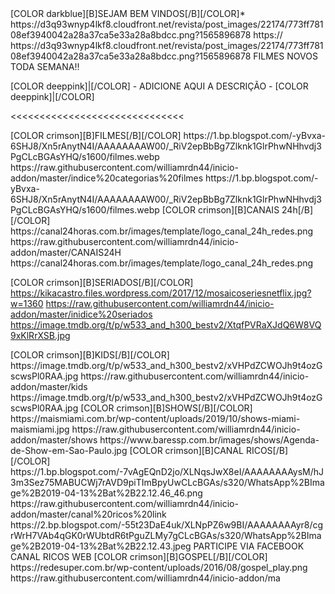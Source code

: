 

<channels>
<channel>
<name>[COLOR darkblue][B]SEJAM BEM VINDOS[/B][/COLOR]</name>*
<thumbnail>https://d3q93wnyp4lkf8.cloudfront.net/revista/post_images/22174/773ff78108ef3940042a28a37ca5e33a28a8bdcc.png?1565896878</thumbnail>
<externallink>https://</externallink>
<fanart>https://d3q93wnyp4lkf8.cloudfront.net/revista/post_images/22174/773ff78108ef3940042a28a37ca5e33a28a8bdcc.png?1565896878</fanart>
<info>FILMES NOVOS TODA SEMANA!!<info>


[COLOR deeppink]|[/COLOR] - ADICIONE AQUI A DESCRIÇÃO - [COLOR deeppink]|[/COLOR]</info>
</channel>
</channels>

<<<<<<<<<<<<<<<<<<<<<<<<<<<<<<


<channels>
<channel>
<name>[COLOR crimson][B]FILMES[/B][/COLOR]</name>
<thumbnail>https://1.bp.blogspot.com/-yBvxa-6SHJ8/Xn5rAnytN4I/AAAAAAAAW00/_RiV2epBbBg7Zlknk1GlrPhwNHhvdj3PgCLcBGAsYHQ/s1600/filmes.webp</thumbnail>
<externallink>https://raw.githubusercontent.com/williamrdn44/inicio-addon/master/indice%20categorias%20filmes</externallink>
<fanart>https://1.bp.blogspot.com/-yBvxa-6SHJ8/Xn5rAnytN4I/AAAAAAAAW00/_RiV2epBbBg7Zlknk1GlrPhwNHhvdj3PgCLcBGAsYHQ/s1600/filmes.webp</fanart>
<info>
 
<channels>
<channel>
<name>[COLOR crimson][B]CANAIS 24h[/B][/COLOR]</name>
<thumbnail>https://canal24horas.com.br/images/template/logo_canal_24h_redes.png</thumbnail>
<externallink>https://raw.githubusercontent.com/williamrdn44/inicio-addon/master/CANAIS24H</externallink>
<fanart>https://canal24horas.com.br/images/template/logo_canal_24h_redes.png</fanart>
<info>
</channels>

<name>[COLOR crimson][B]SERIADOS[/B][/COLOR]</name>
<thumbnail>https://kikacastro.files.wordpress.com/2017/12/mosaicoseriesnetflix.jpg?w=1360</thumbnail>
<externallink>https://raw.githubusercontent.com/williamrdn44/inicio-addon/master/inidice%20seriados</externallink>
<fanart>https://image.tmdb.org/t/p/w533_and_h300_bestv2/XtqfPVRaXJdQ6W8VQ9xKlRrXSB.jpg</fanart>
<info>
</channel>

<channel>
<name>[COLOR crimson][B]KIDS[/B][/COLOR]</name>
<thumbnail>https://image.tmdb.org/t/p/w533_and_h300_bestv2/xVHPdZCWOJh9t4ozGscwsPl0RAA.jpg</thumbnail>
<externallink>https://raw.githubusercontent.com/williamrdn44/inicio-addon/master/kids</externallink>
<fanart>https://image.tmdb.org/t/p/w533_and_h300_bestv2/xVHPdZCWOJh9t4ozGscwsPl0RAA.jpg</fanart>
</channel>


<channel>
<name>[COLOR crimson][B]SHOWS[/B][/COLOR]</name>
<thumbnail>https://maismiami.com.br/wp-content/uploads/2019/10/shows-miami-maismiami.jpg</thumbnail>
<externallink>https://raw.githubusercontent.com/williamrdn44/inicio-addon/master/shows</externallink>
<fanart>https://www.baressp.com.br/images/shows/Agenda-de-Show-em-Sao-Paulo.jpg</fanart>
</channel>
 
 
<channels>
<channel>
<name>[COLOR crimson][B]CANAL RICOS[/B][/COLOR]</name>
<thumbnail>https://1.bp.blogspot.com/-7vAgEQnD2jo/XLNqsJwX8eI/AAAAAAAAysM/hJ3m3Sez75MABUCWj7rAVD9piTImBpyUwCLcBGAs/s320/WhatsApp%2BImage%2B2019-04-13%2Bat%2B22.12.46_46.png</thumbnail>
<externallink>https://raw.githubusercontent.com/williamrdn44/inicio-addon/master/canal%20ricos%20link</externallink>
<fanart>https://2.bp.blogspot.com/-55t23DaE4uk/XLNpPZ6w9BI/AAAAAAAAyr8/cgrWrH7VAb4qGK0rWUbtdR6tPguZLMy7gCLcBGAs/s320/WhatsApp%2BImage%2B2019-04-13%2Bat%2B22.12.43.jpeg</fanart>
<info>PARTICIPE VIA FACEBOOK CANAL RICOS WEB<info>
<info>
</channel>
</channels>
 
<channel>
<name>[COLOR crimson][B]GOSPEL[/B][/COLOR]</name>
<thumbnail>https://redesuper.com.br/wp-content/uploads/2016/08/gospel_play.png</thumbnail>
<externallink>https://raw.githubusercontent.com/williamrdn44/inicio-addon/ma
